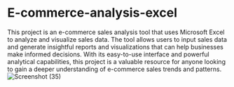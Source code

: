 # E-commerce-analysis-excel
This project is an e-commerce sales analysis tool that uses Microsoft Excel to analyze and visualize sales data. The tool allows users to input sales data and generate insightful reports and visualizations that can help businesses make informed decisions. With its easy-to-use interface and powerful analytical capabilities, this project is a valuable resource for anyone looking to gain a deeper understanding of e-commerce sales trends and patterns.
![Screenshot (35)](https://github.com/20UPE059/E-commerce-analysis-excel/assets/94692429/a1fd3c9b-682a-4e5f-a943-f5a055f997bf)
